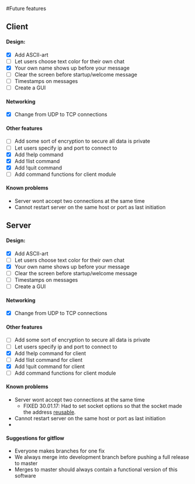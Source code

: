 #Future features

## Client

#### Design:
- [x] Add ASCII-art
- [ ] Let users choose text color for their own chat
- [x] Your own name shows up before your message
- [ ] Clear the screen before startup/welcome message
- [ ] Timestamps on messages
- [ ] Create a GUI

#### Networking
- [x] Change from UDP to TCP connections

#### Other features
- [ ] Add some sort of encryption to secure all data is private
- [ ] Let users specify ip and port to connect to
- [x] Add !help command
- [x] Add !list command
- [x] Add !quit command
- [ ] Add command functions for client module

#### Known problems
- Server wont accept two connections at the same time
- Cannot restart server on the same host or port as last initiation

## Server

#### Design:
- [x] Add ASCII-art
- [ ] Let users choose text color for their own chat
- [x] Your own name shows up before your message
- [ ] Clear the screen before startup/welcome message
- [ ] Timestamps on messages
- [ ] Create a GUI

#### Networking
- [x] Change from UDP to TCP connections

#### Other features
- [ ] Add some sort of encryption to secure all data is private
- [ ] Let users specify ip and port to connect to
- [x] Add !help command for client
- [ ] Add !list command for client
- [x] Add !quit command for client
- [ ] Add command functions for client module

#### Known problems
- Server wont accept two connections at the same time
    - FIXED 30.01.17: Had to set socket options so that the socket made the address [reusable](https://docs.python.org/2/library/socket.html#socket.socket.getsockopt).
- Cannot restart server on the same host or port as last initiation 
- 

#### Suggestions for gitflow

- Everyone makes branches for one fix
- We always merge into development branch before pushing a full release to master
- Merges to master should always contain a functional version of this software